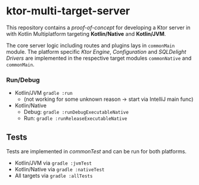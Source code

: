 # ktor-multi-target-server

This repository contains a _proof-of-concept_ for developing 
a Ktor server in with Kotlin Multiplatform targeting **Kotlin/Native** and **Kotlin/JVM**.

The core server logic including routes and plugins lays in `commonMain` module.
The platform specific _Ktor Engine_, _Configuration_ and _SQLDelight Drivers_ are implemented 
in the respective target modules `commonNative` and `commonMain`.

### Run/Debug
- Kotlin/JVM `gradle :run` 
  - (not working for some unknown reason -> start via IntelliJ main func)
- Kotlin/Native
  - Debug: `gradle :runDebugExecutableNative`
  - Run: `gradle :runReleaseExecutableNative`

## Tests
Tests are implemented in _commonTest_ and can be run for both platforms.
- Kotlin/JVM via `gradle :jvmTest`
- Kotlin/Native via `gradle :nativeTest`
- All targets via `gradle :allTests`
